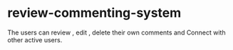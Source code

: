 # review-commenting-system
The users can review , edit , delete their own comments and Connect with other active users.  
